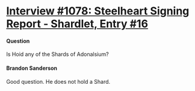 # [Interview #1078: Steelheart Signing Report - Shardlet, Entry #16](https://www.theoryland.com/intvmain.php?i=1078#16)

#### Question

Is Hoid any of the Shards of Adonalsium?

#### Brandon Sanderson

Good question. He does not hold a Shard.

